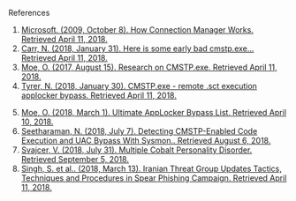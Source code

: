 
References</h2><div class="row"><div class="col"><ol><li><span id="scite-1" class="scite-citation"><span class="scite-citation-text"><a rel="nofollow" class="external text" name="scite-1" href="https://docs.microsoft.com/previous-versions/windows/it-pro/windows-server-2003/cc786431(v=ws.10)" target="_blank">Microsoft. (2009, October 8). How Connection Manager Works. Retrieved April 11, 2018.</a></span></span></li><li><span id="scite-2" class="scite-citation"><span class="scite-citation-text"><a rel="nofollow" class="external text" name="scite-2" href="https://twitter.com/ItsReallyNick/status/958789644165894146" target="_blank">Carr, N. (2018, January 31). Here is some early bad cmstp.exe... Retrieved April 11, 2018.</a></span></span></li><li><span id="scite-3" class="scite-citation"><span class="scite-citation-text"><a rel="nofollow" class="external text" name="scite-3" href="https://msitpros.com/?p=3960" target="_blank">Moe, O. (2017, August 15). Research on CMSTP.exe. Retrieved April 11, 2018.</a></span></span></li><li><span id="scite-4" class="scite-citation"><span class="scite-citation-text"><a rel="nofollow" class="external text" name="scite-4" href="https://twitter.com/NickTyrer/status/958450014111633408" target="_blank">Tyrer, N. (2018, January 30). CMSTP.exe - remote .sct execution applocker bypass. Retrieved April 11, 2018.</a></span></span></li></ol> </div><div class="col"><ol start="5.0"><li><span id="scite-5" class="scite-citation"><span class="scite-citation-text"><a rel="nofollow" class="external text" name="scite-5" href="https://github.com/api0cradle/UltimateAppLockerByPassList" target="_blank">Moe, O. (2018, March 1). Ultimate AppLocker Bypass List. Retrieved April 10, 2018.</a></span></span></li><li><span id="scite-6" class="scite-citation"><span class="scite-citation-text"><a rel="nofollow" class="external text" name="scite-6" href="http://www.endurant.io/cmstp/detecting-cmstp-enabled-code-execution-and-uac-bypass-with-sysmon/" target="_blank">Seetharaman, N. (2018, July 7). Detecting CMSTP-Enabled Code Execution and UAC Bypass With Sysmon.. Retrieved August 6, 2018.</a></span></span></li><li><span id="scite-7" class="scite-citation"><span class="scite-citation-text"><a rel="nofollow" class="external text" name="scite-7" href="https://blog.talosintelligence.com/2018/07/multiple-cobalt-personality-disorder.html" target="_blank">Svajcer, V. (2018, July 31). Multiple Cobalt Personality Disorder. Retrieved September 5, 2018.</a></span></span></li><li><span id="scite-8" class="scite-citation"><span class="scite-citation-text"><a rel="nofollow" class="external text" name="scite-8" href="https://www.fireeye.com/blog/threat-research/2018/03/iranian-threat-group-updates-ttps-in-spear-phishing-campaign.html" target="_blank">Singh, S. et al.. (2018, March 13). Iranian Threat Group Updates Tactics, Techniques and Procedures in Spear Phishing Campaign. Retrieved April 11, 2018.</a></span></span></li></ol> </div>
